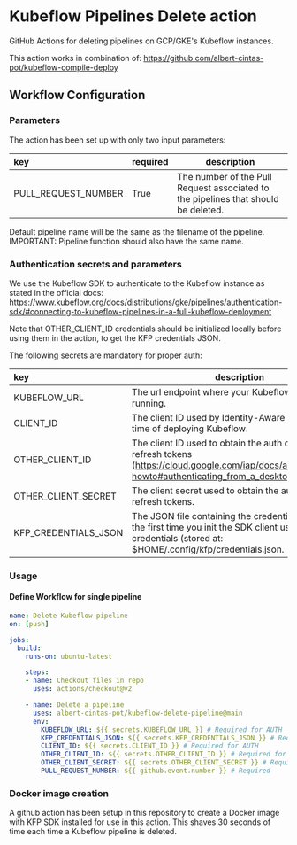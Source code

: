 # Kubeflow Pipelines Delete action

GitHub Actions for deleting pipelines on GCP/GKE's Kubeflow instances.

This action works in combination of: https://github.com/albert-cintas-pot/kubeflow-compile-deploy

## Workflow Configuration
### Parameters

The action has been set up with only two input parameters:

| key                       | required | description                                                                                                                  | 
| :------------------------ | -------- | ---------------------------------------------------------------------------------------------------------------------------- | 
| PULL_REQUEST_NUMBER       | True     | The number of the Pull Request associated to the pipelines that should be deleted. |

Default pipeline name will be the same as the filename of the pipeline. IMPORTANT: Pipeline function should also have the same name.


### Authentication secrets and parameters

We use the Kubeflow SDK to authenticate to the Kubeflow instance as stated in the official docs: https://www.kubeflow.org/docs/distributions/gke/pipelines/authentication-sdk/#connecting-to-kubeflow-pipelines-in-a-full-kubeflow-deployment

Note that OTHER_CLIENT_ID credentials should be initialized locally before using them in the action, to get the KFP credentials JSON.

The following secrets are mandatory for proper auth:

| key                       | description                                                                                                                                                                      | 
| :------------------------ | -------------------------------------------------------------------------------------------------------------------------------------------------------------------------------- | 
| KUBEFLOW_URL              | The url endpoint where your Kubeflow UI is running.                                                                                                                              | 
| CLIENT_ID                 | The client ID used by Identity-Aware Proxy at the time of deploying Kubeflow.                                                                                                    | 
| OTHER_CLIENT_ID           | The client ID used to obtain the auth codes and refresh tokens (https://cloud.google.com/iap/docs/authentication-howto#authenticating_from_a_desktop_app).                       | 
| OTHER_CLIENT_SECRET       | The client secret used to obtain the auth codes and refresh tokens.                                                                                                              |
| KFP_CREDENTIALS_JSON      | The JSON file containing the credentials generated the first time you init the SDK client using above credentials (stored at: $HOME/.config/kfp/credentials.json.                |

### Usage

#### Define Workflow for single pipeline

```yaml
name: Delete Kubeflow pipeline
on: [push]

jobs:
  build:
    runs-on: ubuntu-latest

    steps:
    - name: Checkout files in repo
      uses: actions/checkout@v2

    - name: Delete a pipeline
      uses: albert-cintas-pot/kubeflow-delete-pipeline@main
      env:
        KUBEFLOW_URL: ${{ secrets.KUBEFLOW_URL }} # Required for AUTH
        KFP_CREDENTIALS_JSON: ${{ secrets.KFP_CREDENTIALS_JSON }} # Required for AUTH
        CLIENT_ID: ${{ secrets.CLIENT_ID }} # Required for AUTH
        OTHER_CLIENT_ID: ${{ secrets.OTHER_CLIENT_ID }} # Required for AUTH
        OTHER_CLIENT_SECRET: ${{ secrets.OTHER_CLIENT_SECRET }} # Required for AUTH
        PULL_REQUEST_NUMBER: ${{ github.event.number }} # Required

```

### Docker image creation

A github action has been setup in this repository to create a Docker image with KFP SDK installed for use in this action. This shaves 30 seconds of time each time a Kubeflow pipeline is deleted.
